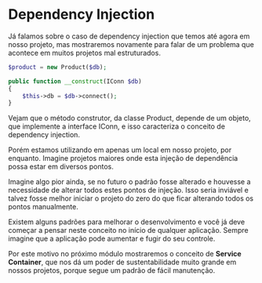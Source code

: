 # Dependency Injection

Já falamos sobre o caso de dependency injection que temos até agora em nosso projeto, mas mostraremos novamente para falar de um problema que acontece em muitos projetos mal estruturados.

```php
$product = new Product($db);
```

```php
public function __construct(IConn $db)
{
    $this->db = $db->connect();
}
```

Vejam que o método construtor, da classe Product, depende de um objeto, que implemente a interface IConn, e isso caracteriza o conceito de dependency injection.

Porém estamos utilizando em apenas um local em nosso projeto, por enquanto. Imagine projetos maiores onde esta injeção de dependência possa estar em diversos pontos.

Imagine algo pior ainda, se no futuro o padrão fosse alterado e houvesse a necessidade de alterar todos estes pontos de injeção. Isso seria inviável e talvez fosse melhor iniciar o projeto do zero do que ficar alterando todos os pontos manualmente.

Existem alguns padrões para melhorar o desenvolvimento e você já deve começar a pensar neste conceito no início de qualquer aplicação. Sempre imagine que a aplicação pode aumentar e fugir do seu controle.

Por este motivo no próximo módulo mostraremos o conceito de **Service Container**, que nos dá um poder de sustentabilidade muito grande em nossos projetos, porque segue um padrão de fácil manutenção.